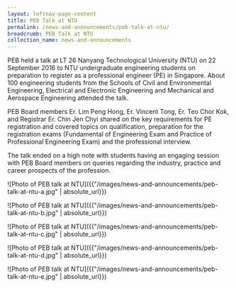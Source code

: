 ```yaml
---
layout: leftnav-page-content
title: PEB Talk at NTU
permalink: /news-and-announcements/peb-talk-at-ntu/
breadcrumb: PEB Talk at NTU
collection_name: news-and-announcements
---
```


PEB held a talk at LT 26 Nanyang Technological University (NTU) on 22 September 2016 to NTU undergraduate engineering students on preparation to register as a professional engineer (PE) in Singapore. About 100 engineering students from the Schools of Civil and Environmental Engineering, Electrical and Electronic Engineering and Mechanical and Aerospace Engineering attended the talk. 

PEB Board members Er. Lim Peng Hong, Er. Vincent Tong, Er. Teo Chor Kok, and Registrar Er. Chin Jen Chyi shared on the key requirements for PE registration and covered topics on qualification, preparation for the registration exams (Fundamental of Engineering Exam and Practice of Professional Engineering Exam) and the professional interview. 

The talk ended on a high note with students having an engaging session with PEB Board members on queries regarding the industry, practice and career prospects of the profession.

![Photo of PEB talk at NTU]({{"/images/news-and-announcements/peb-talk-at-ntu-a.jpg" | absolute_url}})

![Photo of PEB talk at NTU]({{"/images/news-and-announcements/peb-talk-at-ntu-b.jpg" | absolute_url}})

![Photo of PEB talk at NTU]({{"/images/news-and-announcements/peb-talk-at-ntu-c.jpg" | absolute_url}})

![Photo of PEB talk at NTU]({{"/images/news-and-announcements/peb-talk-at-ntu-d.jpg" | absolute_url}})

![Photo of PEB talk at NTU]({{"/images/news-and-announcements/peb-talk-at-ntu-e.jpg" | absolute_url}})